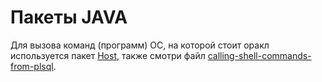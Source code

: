 # Пакеты JAVA

 Для вызова команд \(программ\) ОС, на которой стоит оракл используется пакет [Host](https://bsoft.gitbook.io/wiki/razrabotka/obekty-oracle/pakety-java/paket-host), также смотри файл [calling-shell-commands-from-plsql](https://yadi.sk/i/M2jNxMSf3WpQjC).

